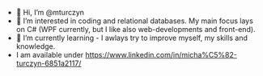 - 👋 Hi, I’m @mturczyn
- 👀 I’m interested in coding and relational databases. My main focus lays on C# (WPF currently, but I like also web-developments and front-end).
- 🌱 I’m currently learning - I awlays try to improve myself, my skills and knowledge.
- I am available under https://www.linkedin.com/in/micha%C5%82-turczyn-6851a2117/
<!---
mturczyn/mturczyn is a ✨ special ✨ repository because its `README.md` (this file) appears on your GitHub profile.
You can click the Preview link to take a look at your changes.
--->
